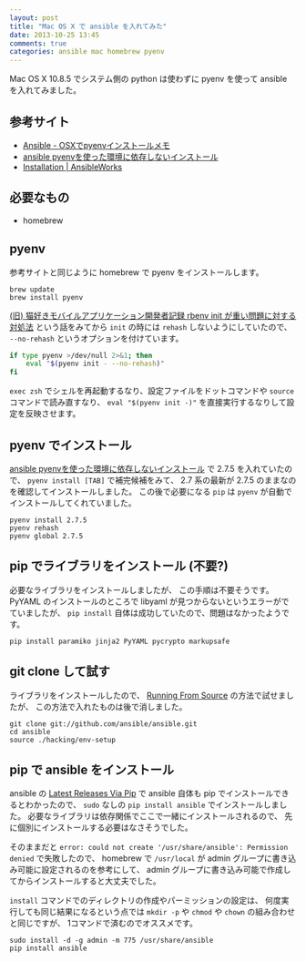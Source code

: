 ```yaml
---
layout: post
title: "Mac OS X で ansible を入れてみた"
date: 2013-10-25 13:45
comments: true
categories: ansible mac homebrew pyenv
---
```

Mac OS X 10.8.5 でシステム側の python は使わずに pyenv を使って ansible を入れてみました。

<!--more-->

## 参考サイト

* [Ansible - OSXでpyenvインストールメモ](http://qiita.com/ryurock/items/c4065da9f16c1f6248b7)
* [ansible pyenvを使った環境に依存しないインストール](http://qiita.com/yamasaki-masahide/items/0546b2b7770150394159)
* [Installation | AnsibleWorks](http://ansibleworks.com/docs/intro_installation.html)

## 必要なもの

* homebrew

## pyenv

参考サイトと同じように homebrew で pyenv をインストールします。

```
brew update
brew install pyenv
```

[(旧) 猫好きモバイルアプリケーション開発者記録 rbenv init が重い問題に対する対処法](http://mobileapplication.blog.fc2.com/blog-entry-21.html)
という話をみてから `init` の時には `rehash` しないようにしていたので、
`--no-rehash` というオプションを付けています。

```bash https://github.com/znz/dot-shell/blob/master/profile.d/50pyenv.sh
if type pyenv >/dev/null 2>&1; then
    eval "$(pyenv init - --no-rehash)"
fi
```

`exec zsh` でシェルを再起動するなり、設定ファイルをドットコマンドや `source` コマンドで読み直すなり、
`eval "$(pyenv init -)"`
を直接実行するなりして設定を反映させます。

## pyenv でインストール

[ansible pyenvを使った環境に依存しないインストール](http://qiita.com/yamasaki-masahide/items/0546b2b7770150394159)
で 2.7.5 を入れていたので、
`pyenv install [TAB]`
で補完候補をみて、
2.7 系の最新が 2.7.5 のままなのを確認してインストールしました。
この後で必要になる `pip` は `pyenv` が自動でインストールしてくれていました。

```
pyenv install 2.7.5
pyenv rehash
pyenv global 2.7.5
```

## pip でライブラリをインストール (不要?)

必要なライブラリをインストールしましたが、
この手順は不要そうです。
PyYAML のインストールのところで libyaml が見つからないというエラーがでていましたが、
`pip install` 自体は成功していたので、問題はなかったようです。

```
pip install paramiko jinja2 PyYAML pycrypto markupsafe
```

## git clone して試す

ライブラリをインストールしたので、
[Running From Source](http://ansibleworks.com/docs/intro_installation.html#running-from-source)
の方法で試せましたが、
この方法で入れたものは後で消しました。

```
git clone git://github.com/ansible/ansible.git
cd ansible
source ./hacking/env-setup
```

## pip で ansible をインストール

ansible の
[Latest Releases Via Pip](http://ansibleworks.com/docs/intro_installation.html#latest-releases-via-pip)
で ansible 自体も pip でインストールできるとわかったので、
`sudo` なしの `pip install ansible` でインストールしました。
必要なライブラリは依存関係でここで一緒にインストールされるので、
先に個別にインストールする必要はなさそうでした。

そのままだと
`error: could not create '/usr/share/ansible': Permission denied`
で失敗したので、
homebrew で `/usr/local` が admin グループに書き込み可能に設定されるのを参考にして、
admin グループに書き込み可能で作成してからインストールすると大丈夫でした。

`install` コマンドでのディレクトリの作成やパーミッションの設定は、
何度実行しても同じ結果になるという点では
`mkdir -p` や `chmod` や `chown` の組み合わせと同じですが、
1コマンドで済むのでオススメです。

```
sudo install -d -g admin -m 775 /usr/share/ansible
pip install ansible
```
